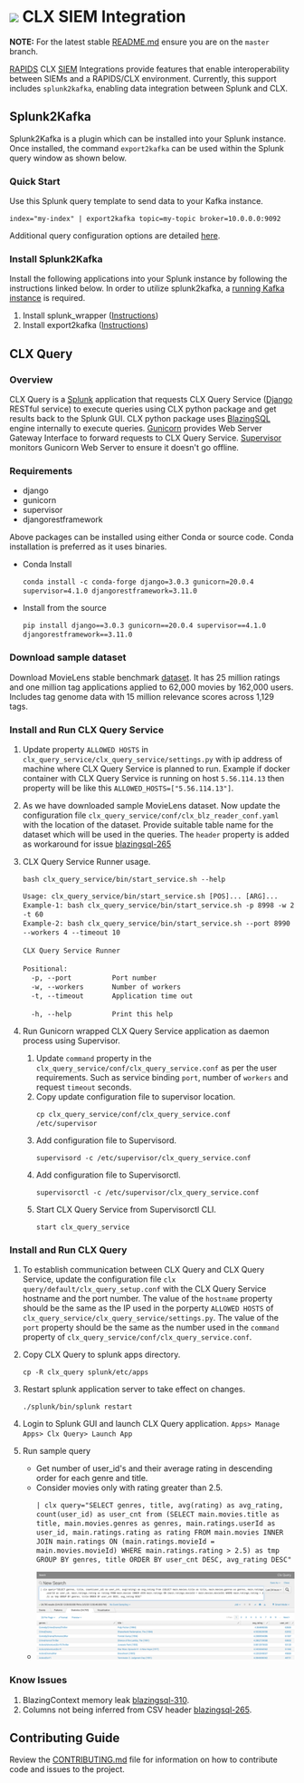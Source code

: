 # <div align="left"><img src="https://rapids.ai/assets/images/rapids_logo.png" width="90px"/>&nbsp;CLX SIEM Integration</div>

**NOTE:** For the latest stable [README.md](https://github.com/rapidsai/clx/blob/master/README.md) ensure you are on the `master` branch.

[RAPIDS](https://rapids.ai) CLX [SIEM](https://en.wikipedia.org/wiki/Security_information_and_event_management) Integrations provide features that enable interoperability between SIEMs and a RAPIDS/CLX environment. Currently, this support includes `splunk2kafka`, enabling data integration between Splunk and CLX.

## Splunk2Kafka

Splunk2Kafka is a plugin which can be installed into your Splunk instance. Once installed, the command `export2kafka` can be used within the Splunk query window as shown below.

### Quick Start

Use this Splunk query template to send data to your Kafka instance.
```
index="my-index" | export2kafka topic=my-topic broker=10.0.0.0:9092
```

Additional query configuration options are detailed [here](https://github.com/rapidsai/clx/blob/master/splunk2kafka/export2kafka/README.md).

### Install Splunk2Kafka

Install the following applications into your Splunk instance by following the instructions linked below. 
In order to utilize splunk2kafka, a [running Kafka instance](https://kafka.apache.org/quickstart) is required.

1. Install splunk_wrapper ([Instructions](https://github.com/rapidsai/clx/blob/master/splunk2kafka/splunk_wrapper/README.md))
2. Install export2kafka ([Instructions](https://github.com/rapidsai/clx-siem-integration/blob/master/splunk2kafka/export2kafka/README.md))


## CLX Query

### Overview
CLX Query is a [Splunk](https:/www.splunk.com) application that requests CLX Query Service ([Django](https:/www.djangoproject.com) RESTful service) to execute queries using CLX python package and get results back to the Splunk GUI. CLX python package uses [BlazingSQL](https://blazingsql.com) engine internally to execute queries. [Gunicorn](https:/gunicorn.org) provides Web Server Gateway Interface to forward requests to CLX Query Service. [Supervisor](http:/supervisor.org) monitors Gunicorn Web Server to ensure it doesn't go offline.

### Requirements
- django
- gunicorn
- supervisor
- djangorestframework

Above packages can be installed using either Conda or source code. Conda installation is preferred as it uses binaries. 
- Conda Install
    ```aidl
    conda install -c conda-forge django=3.0.3 gunicorn=20.0.4 supervisor=4.1.0 djangorestframework=3.11.0
    ```
- Install from the source
    ```aidl
    pip install django==3.0.3 gunicorn==20.0.4 supervisor==4.1.0 djangorestframework==3.11.0
    ```
### Download sample dataset
Download MovieLens stable benchmark [dataset](https://grouplens.org/datasets/movielens/25m/). It has 25 million ratings and one million tag applications applied to 62,000 movies by 162,000 users. Includes tag genome data with 15 million relevance scores across 1,129 tags. 

### Install and Run CLX Query Service
 
1. Update property `ALLOWED HOSTS` in `clx_query_service/clx_query_service/settings.py` with ip address of machine where CLX Query Service is planned to run. Example if docker container with CLX Query Service is running on host `5.56.114.13` then property will be like this `ALLOWED_HOSTS=["5.56.114.13"]`.

2. As we have downloaded sample MovieLens dataset. Now update the configuration file `clx_query_service/conf/clx_blz_reader_conf.yaml` with the location of the dataset. Provide suitable table name for the dataset which will be used in the queries. The `header` property is added as workaround for issue [blazingsql-265](https://github.com/BlazingDB/blazingsql/issues/265)
3. CLX Query Service Runner usage.

    ```aidl
    bash clx_query_service/bin/start_service.sh --help
    ```
    ``` 
    Usage: clx_query_service/bin/start_service.sh [POS]... [ARG]...
    Example-1: bash clx_query_service/bin/start_service.sh -p 8998 -w 2 -t 60
    Example-2: bash clx_query_service/bin/start_service.sh --port 8990 --workers 4 --timeout 10
    
    CLX Query Service Runner
    
    Positional:
      -p, --port          Port number
      -w, --workers       Number of workers
      -t, --timeout       Application time out
    
      -h, --help          Print this help
    ```
5. Run Gunicorn wrapped CLX Query Service application as daemon process using Supervisor.
   1. Update `command` property in the `clx_query_service/conf/clx_query_service.conf` as per the user requirements. Such as service binding `port`, number of `workers` and request `timeout` seconds.
   2. Copy update configuration file to supervisor location.
        ```aidl
        cp clx_query_service/conf/clx_query_service.conf /etc/supervisor
        ```
   3. Add configuration file to Supervisord.
        ```aidl
        supervisord -c /etc/supervisor/clx_query_service.conf
        ```
   4.  Add configuration file to Supervisorctl.
        ```aidl
        supervisorctl -c /etc/supervisor/clx_query_service.conf
        ```
   5.  Start CLX Query Service from Supervisorctl CLI.
        ```aidl
        start clx_query_service
        ```
### Install and Run CLX Query

1. To establish communication between CLX Query and CLX Query Service, update the configuration file `clx query/default/clx_query_setup.conf` with the CLX Query Service hostname and the port number. The value of the `hostname` property should be the same as the IP used in the porperty `ALLOWED HOSTS` of `clx_query_service/clx_query_service/settings.py`. The value of the `port` property should be the same as the number used in the `command` property of `clx_query_service/conf/clx_query_service.conf`.

2. Copy CLX Query to splunk apps directory.
    ```aidl
    cp -R clx_query splunk/etc/apps
    ```
3. Restart splunk application server to take effect on changes.
    ```aidl
    ./splunk/bin/splunk restart
    ``` 
4. Login to Splunk GUI and launch CLX Query application. `Apps> Manage Apps> Clx Query> Launch App`
5. Run sample query
    -  Get number of user_id's and their average rating in descending order for each genre and title.
    -  Consider movies only with rating greater than 2.5.
        ```
        | clx query="SELECT genres, title, avg(rating) as avg_rating, count(user_id) as user_cnt from (SELECT main.movies.title as title, main.movies.genres as genres, main.ratings.userId as user_id, main.ratings.rating as rating FROM main.movies INNER JOIN main.ratings ON (main.ratings.movieId = main.movies.movieId) WHERE main.ratings.rating > 2.5) as tmp GROUP BY genres, title ORDER BY user_cnt DESC, avg_rating DESC"
        ```
      -
        ![clx_query_screeshot](/siem_integrations/clx_query/clx_query.png)

### Know Issues
1.  BlazingContext memory leak [blazingsql-310](https://github.com/BlazingDB/blazingsql/issues/310).
2.  Columns not being inferred from CSV header [blazingsql-265](https://github.com/BlazingDB/blazingsql/issues/265).

## Contributing Guide

Review the [CONTRIBUTING.md](https://github.com/rapidsai/clx/blob/master/CONTRIBUTING.md) file for information on how to contribute code and issues to the project.

